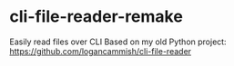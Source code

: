 # cli-file-reader-remake
Easily read files over CLI
Based on my old Python project: https://github.com/logancammish/cli-file-reader
